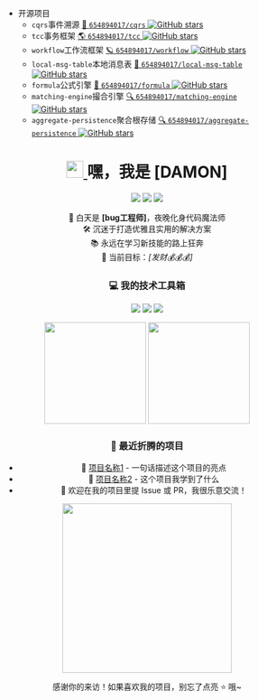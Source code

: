 - 开源项目
    - `cqrs`事件溯源 [📌 `654894017/cqrs` ![GitHub stars](https://img.shields.io/github/stars/654894017/cqrs.svg?style=flat-square&color=3b8686)](https://github.com/654894017/cqrs)
    - `tcc`事务框架 [🌎 `654894017/tcc` ![GitHub stars](https://img.shields.io/github/stars/654894017/tcc.svg?style=flat-square&color=3b8686)](https://github.com/654894017/tcc)
    - `workflow`工作流框架 [🪐 `654894017/workflow` ![GitHub stars](https://img.shields.io/github/stars/654894017/workflow.svg?style=flat-square&color=3b8686)](https://github.com/654894017/workflow)
    - `local-msg-table`本地消息表 [🐌 `654894017/local-msg-table` ![GitHub stars](https://img.shields.io/github/stars/654894017/local-msg-table.svg?style=flat-square&color=3b8686)](https://github.com/654894017/local-msg-table)
    - `formula`公式引擎 [🧲 `654894017/formula` ![GitHub stars](https://img.shields.io/github/stars/654894017/formula.svg?style=flat-square&color=3b8686)](https://github.com/654894017/formula)
    - `matching-engine`撮合引擎 [🔍 `654894017/matching-engine` ![GitHub stars](https://img.shields.io/github/stars/654894017/matching-engine.svg?style=flat-square&color=3b8686)](https://github.com/654894017/matching-engine)
    - `aggregate-persistence`聚合根存储 [🔍 `654894017/aggregate-persistence` ![GitHub stars](https://img.shields.io/github/stars/654894017/aggregate-persistence.svg?style=flat-square&color=3b8686)](https://github.com/654894017/aggregate-persistence)


<!-- 个人标签 -->
<!-- 动态标题 -->
<h1 align="center">
  <a href="https://github.com/你的用户名">
    <img src="https://media.giphy.com/media/hvRJCLFzcasrR4ia7z/giphy.gif" width="30">
  </a>
  嘿，我是 [DAMON]
</h1>
<p align="center">
  <a href="https://你的网站"><img src="https://img.shields.io/badge/网站-探索我的宇宙-blueviolet?style=flat-square"></a>
  <a href="mailto:654894017@qq.com"><img src="https://img.shields.io/badge/邮箱-发送消息-critical?style=flat-square"></a>
  <a href="你的社交媒体"><img src="https://img.shields.io/badge/社交-来交个朋友-9cf?style=flat-square"></a>
</p>

<!-- 个人介绍 -->
<p align="center">
  🌌 白天是 <strong>[bug工程师]</strong>，夜晚化身代码魔法师<br>
  🛠️ 沉迷于打造优雅且实用的解决方案<br>
  📚 永远在学习新技能的路上狂奔<br>
  🎯 当前目标：<em>[发财💰💰💰]</em>
</p>

<!-- 技术栈展示 -->
<h3 align="center">💻 我的技术工具箱</h3>
<p align="center">
  <img src="https://img.shields.io/badge/语言-Java-3776AB?style=for-the-badge&logo=java&logoColor=white">
  <img src="https://img.shields.io/badge/前端-JavaScript-F7DF1E?style=for-the-badge&logo=javascript&logoColor=black">
  <img src="https://img.shields.io/badge/数据库-Mysql-336791?style=for-the-badge&logo=mysql&logoColor=white">
  <!-- 根据你的技能替换 -->
</p>

<!-- 项目统计 -->
<div align="center">
  <img height="180em" src="https://github-readme-stats.vercel.app/api?username=654894017&show_icons=true&theme=radical&include_all_commits=true&count_private=true"/>
  <img height="180em" src="https://github-readme-stats.vercel.app/api/top-langs/?username=654894017&layout=compact&langs_count=8&theme=radical"/>
</div>

<!-- 最近动态 -->
<h3 align="center">📝 最近折腾的项目</h3>
<ul align="center">
  <li>🔭 <a href="项目链接1">项目名称1</a> - 一句话描述这个项目的亮点</li>
  <li>🌱 <a href="项目链接2">项目名称2</a> - 这个项目我学到了什么</li>
  <li>💬 欢迎在我的项目里提 Issue 或 PR，我很乐意交流！</li>
</ul>

<!-- 互动元素 -->
<div align="center">
  <img src="https://media.giphy.com/media/13HgwGsXF0aiGY/giphy.gif" width="300">
  <p>感谢你的来访！如果喜欢我的项目，别忘了点亮 ⭐ 哦~</p>
</div>

